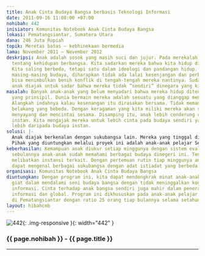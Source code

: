 ```yaml
---
title: Anak Cinta Budaya Bangsa berbasis Teknologi Informasi
date: 2011-09-16 11:08:00 +07:00
nohibah: 442
inisiator: Komunitas Notebook Anak Cinta Budaya Bangsa
lokasi: Pematangsiantar, Sumatera Utara
dana: 246 Juta Rupiah
topik: Meretas batas – kebhinekaan bermedia
lama: November 2011 – November 2012
deskripsi: Anak adalah sosok yang masih suci dan jujur. Pada merekalah diperkenalkan
  tentang kehidupan berbangsa. Kita sadarkan mereka bahwa kita hidup dialam yang plural.
  Kita saling berbeda, tetapi satu dalam ideologi dan pandangan hidup. Dengan memperkenalkan
  masing-masing budaya, diharapkan tidak ada lalai kesenjangan dan perbedaan yang
  bisa menimbulkan benih konflik di tengah-tengah mereka nantinya. Sudah waktunya
  anak diajak untuk sadar bahwa mereka tidak “sendiri” dinegara yang kita cintai ini.
masalah: Banyak anak-anak yang belum menyadari bahwa mereka hidup ditengah perbedaan
  yang prinsipil. Dunia bermain mereka adalah sesuatu yang dianggap menyenangkan.
  Alangkah indahnya kalau kesenangan itu dirasakan bersama. Tidak memandang latar
  belakang yang bebeda. Dengan keragaman yang kita miliki mereka akan saling lebih
  menyayang dan mencintai sesama. Disamping itu, anak lebih cenderung cinta pada budaya
  instan. Kita mengajak mereka untuk lebih cinta pada budaya sendiri yang bernilai
  lebih daripada budaya instan.
solusi: |-
  Anak diajak berkenalan dengan sukubangsa lain. Mereka yang tinggal di pulai-pulau lain. Bagaimana adat istiadat setempat, harus dijelaskan dengan menarik. Dengan keragaman adat budaya yang beragam ternyata membuat kita kaya akan budaya dan seni. Tidak hanya budaya instan saja yang menarik. Justru budaya negeri sendiri sangat menarik diminati orang luar. Anak diajak belajar tentang budaya negeri sendiri dengan mencontohkan beberapa adat budaya yang ada dinegeri ini.
  Pihak yang diuntungkan melalui proyek ini adalah anak-anak pelajar Sekolah Dasar di Pematangsiantar dengan ratio 25 orang tiap bulannya selama setahun berjalan.
keberhasilan: Kemampuan anak diukur setiap minggunya dengan sistem evaluasi. Dalam
  sebulannya anak-anak sudah memahami berbagai budaya dinegeri ini. Tentunya dengan
  melibatkan instansi terkait. Dengan pertemuan rutin tiap minggunya anak-anak sudah
  dapat mengenal berbagai sukubangsa dengan adat istiadat yang berbeda.
organisasi: Komunitas Notebook Anak Cinta Budaya Bangsa
diuntungkan: Dengan program ini, kita dapat mendongkrak minat anak-anak untuk lebih
  giat dalam mendalami seni budaya bangsa dengan tidak meninggalkan konsep teknologi
  informasi. Cinta terhadap anak bangsa sendiri juga mahir dalam penerapan teknologi
  informasi dan global. Program ini dikhususkan pada anak-anak pelajar Sekolah Dasar
  di Pematangsiantar dengan ratio 25 orang tiap bulannya selama setahun berjalan.
layout: hibahcmb
---
```


![442](/static/img/hibahcmb/442.png){: .img-responsive }{: width="442" }

### {{ page.nohibah }} - {{ page.title }}

---
